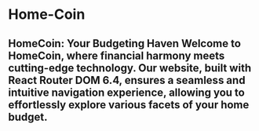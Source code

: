# Home-Coin
## HomeCoin: Your Budgeting Haven  Welcome to HomeCoin, where financial harmony meets cutting-edge technology. Our website, built with React Router DOM 6.4, ensures a seamless and intuitive navigation experience, allowing you to effortlessly explore various facets of your home budget.
